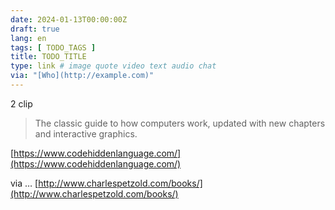 ```yaml
---
date: 2024-01-13T00:00:00Z
draft: true
lang: en
tags: [ TODO_TAGS ]
title: TODO_TITLE
type: link # image quote video text audio chat
via: "[Who](http://example.com)"
---
```



2 clip

> The classic guide to how computers work, updated with new chapters and interactive graphics.

[https://www.codehiddenlanguage.com/](https://www.codehiddenlanguage.com/)

via …
[http://www.charlespetzold.com/books/](http://www.charlespetzold.com/books/)

